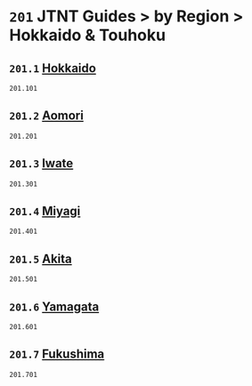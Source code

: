 # `201` JTNT Guides > by Region > Hokkaido & Touhoku

## `201.1` [Hokkaido](hokkaido)
`201.101` [](hokkaido/)

## `201.2` [Aomori](aomori)
`201.201` [](aomori/)

## `201.3` [Iwate](iwate)
`201.301` [](iwate/)

## `201.4` [Miyagi](miyagi)
`201.401` [](miyagi/)

## `201.5` [Akita](akita)
`201.501` [](akita/)

## `201.6` [Yamagata](yamagata)
`201.601` [](yamagata/)

## `201.7` [Fukushima](fukushima)
`201.701` [](fukushima/)
